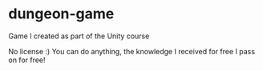 # dungeon-game

Game I created as part of the Unity course

No license :)
You can do anything, the knowledge I received for free I pass on for free!
